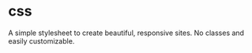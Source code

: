 # css
A simple stylesheet to create beautiful, responsive sites. No classes and easily customizable.
